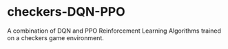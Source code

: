 # checkers-DQN-PPO
A combination of DQN and PPO Reinforcement Learning Algorithms trained on a checkers game environment.
